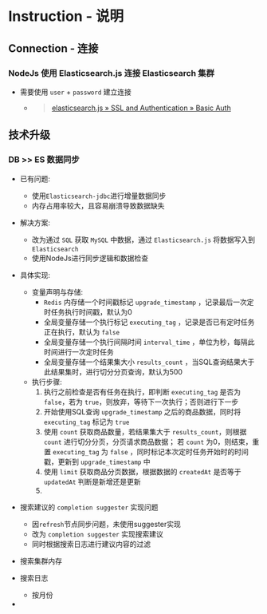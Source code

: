 
# Instruction - 说明

## Connection - 连接

### NodeJs 使用 Elasticsearch.js 连接 Elasticsearch 集群
- 需要使用 `user` + `password` 建立连接
  - > [elasticsearch.js » SSL and Authentication » Basic Auth][1]

## 技术升级
### DB >> ES 数据同步
- 已有问题:
  * 使用`Elasticsearch-jdbc`进行增量数据同步
  * 内存占用率较大，且容易崩溃导致数据缺失
- 解决方案:
  * 改为通过 `SQL` 获取 `MySQL` 中数据，通过 `Elasticsearch.js` 将数据写入到 `Elasticsearch`
  * 使用NodeJs进行同步逻辑和数据检查
- 具体实现:
  - 变量声明与存储:
    * `Redis` 内存储一个时间戳标记 `upgrade_timestamp` ，记录最后一次定时任务执行时间戳，默认为0
    * 全局变量存储一个执行标记 `executing_tag` ，记录是否已有定时任务正在执行，默认为 `false`
    * 全局变量存储一个执行间隔时间 `interval_time` ，单位为秒，每隔此时间进行一次定时任务
    * 全局变量存储一个结果集大小 `results_count` ，当SQL查询结果大于此结果集时，进行切分分页查询，默认为500
  - 执行步骤:
    1. 执行之前检查是否有任务在执行，即判断 `executing_tag` 是否为 `false`，若为 `true`，则放弃，等待下一次执行；否则进行下一步
    2. 开始使用SQL查询 `upgrade_timestamp` 之后的商品数据，同时将 `executing_tag` 标记为 `true`
    3. 使用 `count` 获取商品数量，若结果集大于 `results_count`，则根据 `count` 进行切分分页，分页请求商品数据；
    若 `count` 为0，则结束，重置 `executing_tag` 为 `false` ，同时标记本次定时任务开始时的时间戳，更新到 `upgrade_timestamp` 中
    4. 使用 `limit` 获取商品分页数据，根据数据的 `createdAt` 是否等于 `updatedAt` 判断是新增还是更新
    5.

- 搜索建议的 `completion suggester` 实现问题
  - 因`refresh`节点同步问题，未使用suggester实现
  - 改为 `completion suggester` 实现搜索建议
  - 同时根据搜索日志进行建议内容的过滤
- 搜索集群内存
- 搜索日志
  - 按月份
-



[1]: https://www.elastic.co/guide/en/elasticsearch/client/javascript-api/current/auth-reference.html#_basic_auth

